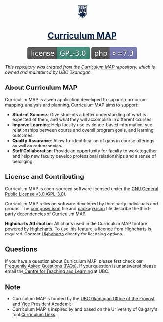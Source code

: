 <p align="center">
    <a href="https://curriculum.ok.ubc.ca/" target="_blank">
        <img src="laravel\public\img\UBC-logo-2018-crest-blue-rgb72-resized.png"> 
        <strong style="color:#002145" ><h1  align="center">Curriculum MAP</h1></strong>
    </a>
</p>


<p align="center">
    <a href="https://github.com/bohuie/curriculum/blob/master/LICENSE.md"><img src="laravel\public\img\readme\license-gpl-flatsvg.svg" alt="License"></a>
    <a href="https://www.php.net/"><img src="laravel\public\img\readme\php-require.svg" alt="PHP Version Require"></a>
</p>

<em>This repository was created from the [Curriculum MAP](https://github.com/bohuie/curriculum/tree/master) repository, which is owned and maintained by UBC Okanagan.</em>

## About Curriculum MAP

Curriculum MAP is a web application developed to support curriculum mapping, analysis and planning. Curriculum MAP aims to support:

- <strong>Student Success</strong>: Give students a better understanding of what is expected of them, and what they will accomplish in different courses. 
- <strong>Improve Learning</strong>: Help faculty use evidence-based information, see relationships between course and overall program goals, and learning outcomes. 
- <strong>Quality Assurance</strong>: Allow for identification of gaps in course offerings as well as redundancies. 
- <strong>Staff Collaboration</strong>: Provide an opportunity for faculty to work together and help new faculty develop professional relationships and a sense of belonging. 

## License and Contributing

Curriculum MAP is open-sourced software licensed under the [GNU General Public License v3.0 (GPL-3.0)]("https://github.com/bohuie/curriculum/blob/master/LICENSE.md").

Curriculum MAP relies on software developed by third party individuals and groups. The <a href="https://github.com/bohuie/curriculum/blob/master/composer.json">composer.json</a> file and <a href="https://github.com/bohuie/curriculum/blob/master/package.json">package.json</a> file describe the third-party dependencies of Curriculum MAP. 

<strong>Highcharts Attribution</strong>: All charts used in the Curriculum MAP tool are powered by <a href="https://www.highcharts.com/">Highcharts</a>. To use this feature, a licence from Highcharts is required. Contact <a href="https://www.highcharts.com/">Highcharts</a> directly for licensing options. 

## Questions
If you have a question about Curriculum MAP, please first check our <a href="https://curriculum.ok.ubc.ca/faq">Frequently Asked Questions (FAQs)</a>. If your question is unanswered please email the<a href="mailto:ctl.helpdesk@ubc.ca?subject=Curriculum MAP: Question"> Centre for Teaching and Learning</a> at UBC. 

## Note
- Curriculum MAP is funded by the <a href="http://provost.ok.ubc.ca/">UBC Okanagan Office of the Provost and Vice President Academic</a>
- Curriculum MAP is inspired by and based on the University of Calgary's tool <a href="https://taylorinstitute.ucalgary.ca/curriculum-links">Curriculum Links</a>


